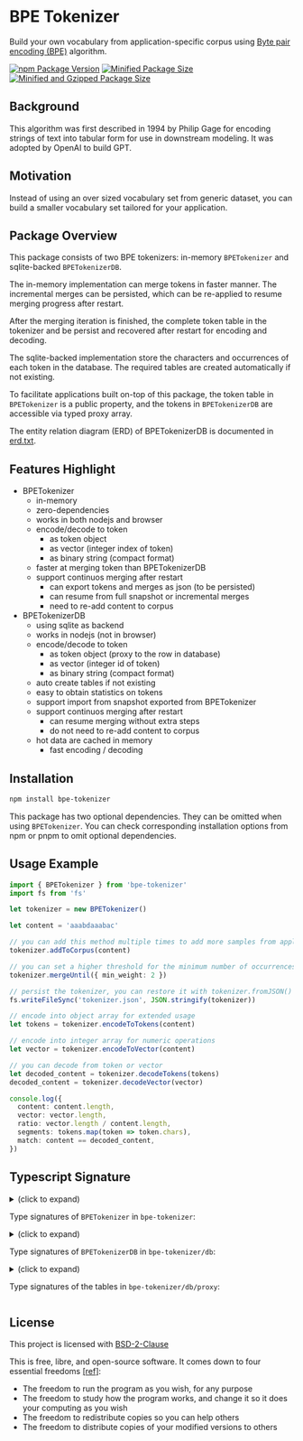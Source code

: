 # BPE Tokenizer

Build your own vocabulary from application-specific corpus using [Byte pair encoding (BPE)](https://en.wikipedia.org/wiki/Byte_pair_encoding) algorithm.

[![npm Package Version](https://img.shields.io/npm/v/bpe-tokenizer)](https://www.npmjs.com/package/bpe-tokenizer)
[![Minified Package Size](https://img.shields.io/bundlephobia/min/bpe-tokenizer)](https://bundlephobia.com/package/bpe-tokenizer)
[![Minified and Gzipped Package Size](https://img.shields.io/bundlephobia/minzip/bpe-tokenizer)](https://bundlephobia.com/package/bpe-tokenizer)

## Background

This algorithm was first described in 1994 by Philip Gage for encoding strings of text into tabular form for use in downstream modeling. It was adopted by OpenAI to build GPT.

## Motivation

Instead of using an over sized vocabulary set from generic dataset, you can build a smaller vocabulary set tailored for your application.

## Package Overview

This package consists of two BPE tokenizers: in-memory `BPETokenizer` and sqlite-backed `BPETokenizerDB`.

The in-memory implementation can merge tokens in faster manner. The incremental merges can be persisted, which can be re-applied to resume merging progress after restart.

After the merging iteration is finished, the complete token table in the tokenizer and be persist and recovered after restart for encoding and decoding.

The sqlite-backed implementation store the characters and occurrences of each token in the database. The required tables are created automatically if not existing.

To facilitate applications built on-top of this package, the token table in `BPETokenizer` is a public property, and the tokens in `BPETokenizerDB` are accessible via typed proxy array.

The entity relation diagram (ERD) of BPETokenizerDB is documented in [erd.txt](./db/erd.txt).

## Features Highlight

- BPETokenizer
  - in-memory
  - zero-dependencies
  - works in both nodejs and browser
  - encode/decode to token
    - as token object
    - as vector (integer index of token)
    - as binary string (compact format)
  - faster at merging token than BPETokenizerDB
  - support continuos merging after restart
    - can export tokens and merges as json (to be persisted)
    - can resume from full snapshot or incremental merges
    - need to re-add content to corpus
- BPETokenizerDB
  - using sqlite as backend
  - works in nodejs (not in browser)
  - encode/decode to token
    - as token object (proxy to the row in database)
    - as vector (integer id of token)
    - as binary string (compact format)
  - auto create tables if not existing
  - easy to obtain statistics on tokens
  - support import from snapshot exported from BPETokenizer
  - support continuos merging after restart
    - can resume merging without extra steps
    - do not need to re-add content to corpus
  - hot data are cached in memory
    - fast encoding / decoding

## Installation

```bash
npm install bpe-tokenizer
```

This package has two optional dependencies. They can be omitted when using `BPETokenizer`. You can check corresponding installation options from npm or pnpm to omit optional dependencies.

## Usage Example

```typescript
import { BPETokenizer } from 'bpe-tokenizer'
import fs from 'fs'

let tokenizer = new BPETokenizer()

let content = 'aaabdaaabac'

// you can add this method multiple times to add more samples from application-specific corpus
tokenizer.addToCorpus(content)

// you can set a higher threshold for the minimum number of occurrences
tokenizer.mergeUntil({ min_weight: 2 })

// persist the tokenizer, you can restore it with tokenizer.fromJSON()
fs.writeFileSync('tokenizer.json', JSON.stringify(tokenizer))

// encode into object array for extended usage
let tokens = tokenizer.encodeToTokens(content)

// encode into integer array for numeric operations
let vector = tokenizer.encodeToVector(content)

// you can decode from token or vector
let decoded_content = tokenizer.decodeTokens(tokens)
decoded_content = tokenizer.decodeVector(vector)

console.log({
  content: content.length,
  vector: vector.length,
  ratio: vector.length / content.length,
  segments: tokens.map(token => token.chars),
  match: content == decoded_content,
})
```

## Typescript Signature

<details>
<summary>(click to expand)

Type signatures of `BPETokenizer` in `bpe-tokenizer`:

</summary>

```typescript
export class BPETokenizer {
  /** @description token.index -> Token */
  token_table: Token[]

  /**
   * @description export token tables and merge list.
   * The json can be used to restore after restart, or to populate database with BPETokenizerDB.
   */
  toJSON(): BPETokenizerJSON

  /** @description restore from json (after restart) */
  fromJSON(json: BPETokenizerJSON): void

  /**
   * @description add new content to corpus.
   * Token weights are updated when adding content.
   */
  addToCorpus(content: string): void

  /**
   * @description called by `mergeUntil()`.
   * Can be used to implement custom iteration conditions.
   */
  findNextMerge(): MergeToken | null
  /**
   * @description called by `mergeUntil()`.
   * Can be used to implement custom iteration conditions.
   */
  applyMerge(merge: MergeToken): void

  /**
   * @description call `findNextMerge()` and `applyMerge()` in loop
   */
  mergeUntil(options?: {
    /** @default 2 */
    min_weight?: number
    /** @default unlimited */
    max_iterations?: number
  }): void

  encodeToTokens(content: string): Token[]
  encodeToVector(content: string): number[]

  decodeTokens(tokens: Token[]): string
  decodeVector(vector: number[]): string

  /* for restore */

  /**
   * @description restore content to corpus (after restart) for continuous merging.
   * Token weights are not updated when restoring content.
   */
  restoreToCorpus(content: string): void

  /**
   * @description restore merge produced from `compactMerge(this.findNextMerge())`.
   * To be used after restart for continuous merging.
   */
  restoreMerge(compactMerge: CompactMerge): void

  /* internal methods */

  /**
   * @description encode to binary string.
   * Used by:
   *   - `restoreToCorpus()`
   *   - `encodeToTokens()`
   *   - `encodeToVector()`
   */
  encodeToCode(content: string): string
}

/**
 * @description to store MergeToken in compact format
 */
export function compactMerge(merge: MergeToken): CompactMerge

export type Token = {
  chars: string
  /** @description the weight after merge */
  weight: number
  /** @description the weight before merge */
  original_weight: number
  code: string
  /** @description including zero-weight tokens in token_table */
  index: number
}

/**
 * @description a + b -> c, e.g. "app" + "le" -> "apple"
 */
export type MergeToken = [a: Token, b: Token, c: Token]

/**
 * @description to be stored to file for restoring
 */
export type CompactMerge = [a_code: string, b_code: string, c_weight: number]

/** @description for BPETokenizer.fromJSON() */
export type BPETokenizerJSON = {
  version: 1
  token_table: [chars: string, weight: number][]
  merge_codes: CompactMerge[]
}
```

</details>

<details>
<summary>(click to expand)

Type signatures of `BPETokenizerDB` in `bpe-tokenizer/db`:

</summary>

```typescript
import { BetterSqlite3Helper } from '@beenotung/better-sqlite3-helper'
import { DBProxy, Token } from './proxy'
import { BPETokenizerJSON } from '../core'

export function connectDB(path: string): BetterSqlite3Helper.DBInstance

export function resetBPETokenizerDB(db: BetterSqlite3Helper.DBInstance): void

export class BPETokenizerDB {
  db: BetterSqlite3Helper.DBInstance
  proxy: DBProxy

  constructor(options: { db: BetterSqlite3Helper.DBInstance })

  /** @description delete all tokens and corpus from database, called by fromJSON() */
  reset(): void

  /** @description for in-memory BPETokenizer */
  toJSON(): BPETokenizerJSON

  /** @description delete all existing tokens and corpus, then import tokens from the json */
  fromJSON(json: BPETokenizerJSON): void

  /** @description to enable adding more corpus without duplication */
  getLastCorpusId(): number | null

  hasCorpus(id: number): boolean

  /**
   * @description add new content to corpus.
   * Token weights are updated when adding content.
   */
  addToCorpus(id: number, content: string): void

  /**
   * @description restore content to corpus (after import tokens with fromJSON()) for continuous merging.
   * Token weights are not updated when restoring content.
   */
  restoreToCorpus(id: number, content: string): void

  /**
   * @description called by `mergeUntil()`.
   * Can be used to implement custom iteration conditions.
   */
  findNextMerge(): MergeToken | null

  /**
   * @description called by `mergeUntil()`.
   * Can be used to implement custom iteration conditions.
   */
  applyMerge(merge: MergeToken): void

  /**
   * @description call `findNextMerge()` and `applyMerge()` in loop
   */
  mergeUntil(options?: {
    /** @default 2 */
    min_weight?: number
    /** @default unlimited */
    max_iterations?: number
  }): void

  encodeToTokens(content: string): Token[]
  encodeToVector(content: string): number[]

  decodeTokens(tokens: Token[]): string
  decodeVector(vector: number[]): string

  /**
   * @description encode to binary string.
   * Used by:
   *   - `restoreToCorpus()`
   *   - `encodeToTokens()`
   *   - `encodeToVector()`
   */
  encodeToCode(content: string): string
}

/**
 * @description a + b -> c, e.g. "app" + "le" -> "apple"
 */
export type MergeToken = [a: Token, b: Token, c: Token]
```

</details>

<details>
<summary>(click to expand)

Type signatures of the tables in `bpe-tokenizer/db/proxy`:

</summary>

```typescript
import { BetterSqlite3Helper } from '@beenotung/better-sqlite3-helper'
import { ProxySchemaOptions } from 'better-sqlite3-proxy'

export type Corpus = {
  id?: null | number
  content_code: string
}
export type Token = {
  id?: null | number
  chars: string
  weight: number
  original_weight: number
  code: string
}
export type CharToken = {
  id?: null | number
  token?: Token
}
export type Merge = {
  id?: null | number
  a_id: number
  a?: Token
  b_id: number
  b?: Token
  c_id: number
  c?: Token
}

export type DBProxy = {
  corpus: Corpus[]
  token: Token[]
  char_token: CharToken[]
  merge: Merge[]
}

export let tableFields: ProxySchemaOptions<DBProxy>['tableFields']

export function createProxy(options: {
  db: BetterSqlite3Helper.DBInstance
  auto_update_timestamp?: boolean | undefined
}): DBProxy
```

</details>

## License

This project is licensed with [BSD-2-Clause](./LICENSE)

This is free, libre, and open-source software. It comes down to four essential freedoms [[ref]](https://seirdy.one/2021/01/27/whatsapp-and-the-domestication-of-users.html#fnref:2):

- The freedom to run the program as you wish, for any purpose
- The freedom to study how the program works, and change it so it does your computing as you wish
- The freedom to redistribute copies so you can help others
- The freedom to distribute copies of your modified versions to others
